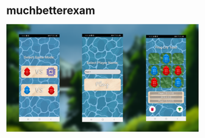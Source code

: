 # muchbetterexam

![Logo](https://github.com/MichelDeveloper/muchbetterexam/blob/master/app/assets/images/wallpaper.png)
